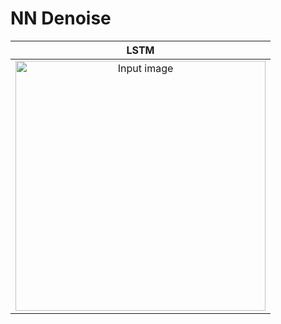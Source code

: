 # NN Denoise





|               LSTM                        |
|:-----------------------------------------:|
| <img src="data/images/example1.jpg" alt="Input image" height="400"/> |

